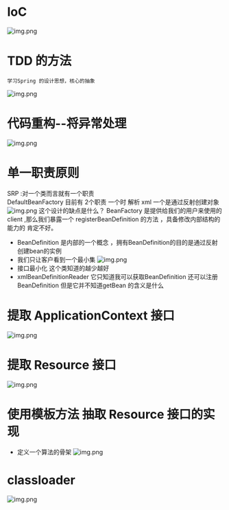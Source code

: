 # IoC 
![img.png](img/1.Ioc.png)
# TDD 的方法 
```text
学习Spring 的设计思想，核心的抽象 
```
![img.png](img/2.tdd.png)

# 代码重构--将异常处理 
![img.png](img/3.exception.png)

# 单一职责原则  
SRP :对一个类而言就有一个职责   
DefaultBeanFactory 目前有 2个职责  一个时 解析 xml  一个是通过反射创建对象 
![img.png](img/4.类图1-将DefaultBeanFactory拆分.png)
这个设计的缺点是什么？
BeanFactory 是提供给我们的用户来使用的client ,那么我们暴露一个 registerBeanDefinition 的方法 ，具备修改内部结构的能力的 肯定不好。
 - BeanDefinition 是内部的一个概念 ，拥有BeanDefinition的目的是通过反射创建bean的实例 
 - 我们只让客户看到一个最小集 
![img.png](img/5.类图2-将DefaultBeanFactory拆分.png)
 - 接口最小化 这个类知道的越少越好 
 - xmlBeanDefinitionReader 它只知道我可以获取BeanDefinition 还可以注册 BeanDefinition 但是它并不知道getBean 的含义是什么 

# 提取 ApplicationContext 接口
![img.png](img/6.类图3-将ctx.png)

# 提取 Resource 接口
![img.png](img/7.Resource.png)
# 使用模板方法 抽取 Resource  接口的实现  
 - 定义一个算法的骨架 
![img.png](img/8.模板方法抽取Resource.png)
# classloader 
![img.png](img/9.提供设置classLoader.png)